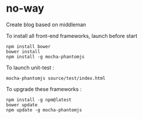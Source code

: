no-way
======

Create blog based on middleman

To install all front-end frameworks, launch before start 
``` 
npm install bower
bower install
npm install -g mocha-phantomjs
```
To launch unit-test : 
```
mocha-phantomjs source/test/index.html
```

To upgrade these frameworks :
``` 
npm install -g npm@latest
bower update
npm update -g mocha-phantomjs
```